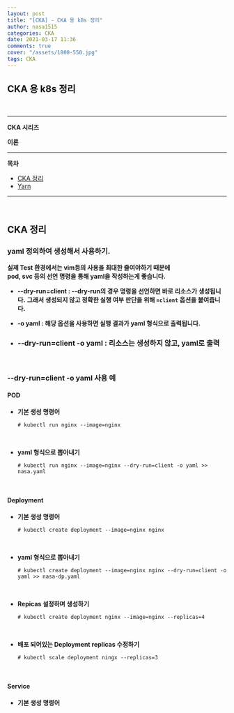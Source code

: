 ```yaml
---
layout: post
title: "[CKA] - CKA 용 k8s 정리"
author: nasa1515
categories: CKA
date: 2021-03-17 11:36
comments: true
cover: "/assets/1800-550.jpg"
tags: CKA
---
```




## **CKA 용 k8s 정리**


<br/>



  


 
---

**CKA 시리즈**

**이론**



---



**목차**


- [CKA 정리](#a1)
- [Yarn](#a2)

--- 

<br/>

## **CKA 정리**   <a name="a1"></a>  


### **yaml 정의하여 생성해서 사용하기.**  

**실제 Test 환경에서는 vim등의 사용을 최대한 줄여야하기 때문에**  
**pod, svc 등의 선언 명령을 통해 yaml을 작성하는게 좋습니다.**  


* **--dry-run=client : --dry-run의 경우 명령을 선언하면 바로 리소스가 생성됩니다.**
    **그래서 생성되지 않고 정확한 실행 여부 판단을 위해 ``=client`` 옵션을 붙여줍니다.**  

* **-o yaml : 해당 옵션을 사용하면 실행 결과가 yaml 형식으로 출력됩니다.**  


* ### **--dry-run=client -o yaml : 리소스는 생성하지 않고, yaml로 출력**  



<br/>

### **--dry-run=client -o yaml 사용 예**  


#### **POD** 


* **기본 생성 명령어**

    ```
    # kubectl run nginx --image=nginx
    ```

    <br/>

* **yaml 형식으로 뽑아내기**  

    ```
    # kubectl run nginx --image=nginx --dry-run=client -o yaml >> nasa.yaml
    ```

<br/>


#### **Deployment**

* **기본 생성 명령어**  

    ```
    # kubectl create deployment --image=nginx nginx
    ```

    <br/>


* **yaml 형식으로 뽑아내기**  

    ```
    # kubectl create deployment --image=nginx nginx --dry-run=client -o yaml >> nasa-dp.yaml
    ```

    <br/>



* **Repicas 설정하며 생성하기**  

    ```
    # kubectl create deployment nginx --image=nginx --replicas=4
    ```

    <br/>



* **배포 되어있는 Deployment replicas 수정하기**  

    ```
    # kubectl scale deployment ningx --replicas=3 
    ```

    <br/>


#### **Service**

* **기본 생성 명령어**  

    ```
    ```
